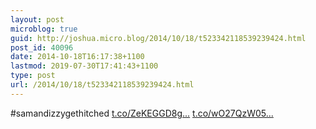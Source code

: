 ```yaml
---
layout: post
microblog: true
guid: http://joshua.micro.blog/2014/10/18/t523342118539239424.html
post_id: 40096
date: 2014-10-18T16:17:38+1100
lastmod: 2019-07-30T17:41:43+1100
type: post
url: /2014/10/18/t523342118539239424.html
---
```

#samandizzygethitched [t.co/ZeKEGGD8g...](http://t.co/ZeKEGGD8gX) [t.co/wO27QzW05...](http://t.co/wO27QzW05T)
